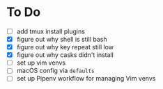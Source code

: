 # To Do
- [ ] add tmux install plugins
- [X] figure out why shell is still bash
- [X] figure out why key repeat still low
- [X] figure out why casks didn't install
- [ ] set up vim venvs
- [ ] macOS config via `defaults`
- [ ] set up Pipenv workflow for managing Vim venvs
